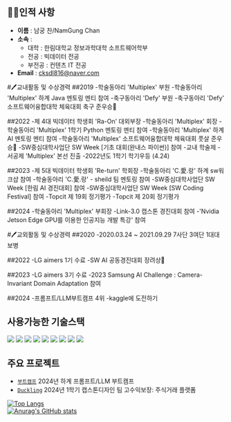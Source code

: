 ## 🧑‍🎓인적&nbsp;사항
- **이름** : 남궁 찬/NamGung Chan <br>
- **소속** : <br>
  - 대학 : 한림대학교 정보과학대학 소프트웨어학부<br>
  - 전공 : 빅데이터 전공 <br>
  - 부전공 : 컨텐츠 IT 전공 <br>
- **Email** : cksdl816@naver.com


#🖊교내활동 및 수상경력
##2019
-학술동아리 'Multiplex' 부원
-학술동아리 'Multiplex' 하계 Java 멘토링 멘티 참여
-축구동아리 'Defy' 부원
-축구동아리 'Defy' 소프트웨어융합대학 체육대회 축구 준우승🥈
   
##2022
-제 4대 빅데이터 학생회 'Ra-On' 대외부장
-학술동아리 'Multiplex' 회장
-학술동아리 'Multiplex' 1학기 Python 멘토링 멘티 참여
-학술동아리 'Multiplex' 하계 AI 멘토링 멘티 참여
-학술동아리 'Multiplex' 소프트웨어융합대학 체육대회 풋살 준우승🥈
-SW중심대학사업단 SW Week [기초 대회(완내스 파이썬)] 참여
-교내 학술제 - 서공제 'Multiplex' 본선 진출
-2022년도 1학기 학기우등 (4.24)

##2023
-제 5대 빅데이터 학생회 'Re-turn' 학회장
-학술동아리 'C.愛.랑' 하계 sw워크샵 참여
-학술동아리 'C.愛.랑' - sheild 팀 멘토링 참여
-SW중심대학사업단 SW Week [한림 AI 경진대회] 참여
-SW중심대학사업단 SW Week [SW Coding Festival] 참여
-Topcit 제 19회 정기평가
-Topcit 제 20회 정기평가

##2024
-학술동아리 'Multiplex' 부회장
-Link-3.0 캡스톤 경진대회 참여
-'Nvidia Jetson Edge GPU를 이용한 인공지능 개발 특강' 참여

#🖊교외활동 및 수상경력
##2020
-2020.03.24 ~ 2021.09.29 7사단 3여단 1대대 보병

##2022
-LG aimers 1기 수료
-SW AI 공동경진대회 장려상🥉

##2023
-LG aimers 3기 수료
-2023 Samsung AI Challenge : Camera-Invariant Domain Adaptation 참여

##2024
-프롬프트/LLM부트캠프 4위
-kaggle에 도전하기

## 사용가능한 기술스택
<img src="https://img.shields.io/badge/C-A8B9CC?logo=C&logoColor=white"/>
<img src="https://img.shields.io/badge/C++-00599C?logo=cplusplus&logoColor=white"/>
<img src="https://img.shields.io/badge/JAVA-007396?logo=java&logoColor=white"/>
<img src="https://img.shields.io/badge/Python-3776AB?logo=python&logoColor=white"/>
<img src="https://img.shields.io/badge/JavaScript-F7DF1E?logo=javascript&logoColor=white"/>
<img src="https://img.shields.io/badge/Unity-000000?logo=unity&logoColor=white"/>
<img src="https://img.shields.io/badge/Anaconda-44A833?logo=anaconda&logoColor=white"/>
<img src="https://img.shields.io/badge/Jupyter-F37626?logo=jupyter&logoColor=white"/>
<img src="https://img.shields.io/badge/PyTorch-EE4C2C?logo=pytorch&logoColor=white"/>

## 주요 프로젝트
- [`부트캠프`](https://github.com/namgungcold/LLM-Bootcamp-project_4) 2024년 하계 프롬프트/LLM 부트캠프 
- [`Duckling`](https://github.com/high-profit-guaranteed) 2024년 1학기 캡스톤디자인 팀 고수익보장: 주식거래 플랫폼

<!-- https://github.com/anuraghazra/github-readme-stats -->
[![Top Langs](https://github-readme-stats.vercel.app/api/top-langs/?username=namgungcold&theme=dark&locale=kr)](https://github.com/anuraghazra/github-readme-stats)
</br>
[![Anurag's GitHub stats](https://github-readme-stats.vercel.app/api?username=namgungcold&theme=dark&locale=kr)](https://github.com/anuraghazra/github-readme-stats)
